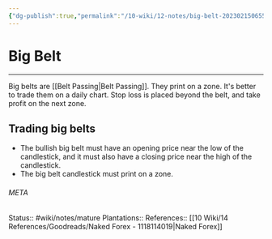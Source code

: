 ```yaml
---
{"dg-publish":true,"permalink":"/10-wiki/12-notes/big-belt-20230215065546/"}
---
```


# Big Belt
---
Big belts are [[Belt Passing\|Belt Passing]]. They print on a zone. It's better to trade them on a daily chart. Stop loss is placed beyond the belt, and take profit on the next zone.

## Trading big belts
- The bullish big belt must have an opening price near the low of the candlestick, and it must also have a closing price near the high of the candlestick.
- The big belt candlestick must print on a zone.



###### META
Status:: #wiki/notes/mature 
Plantations:: 
References:: [[10 Wiki/14 References/Goodreads/Naked Forex - 1118114019\|Naked Forex]]
